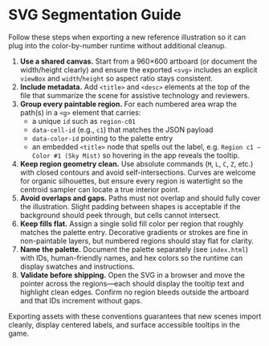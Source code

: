 # SVG Segmentation Guide

Follow these steps when exporting a new reference illustration so it can plug into the color-by-number runtime without additional cleanup.

1. **Use a shared canvas.** Start from a 960×600 artboard (or document the width/height clearly) and ensure the exported `<svg>` includes an explicit `viewBox` and `width`/`height` so aspect ratio stays consistent.
2. **Include metadata.** Add `<title>` and `<desc>` elements at the top of the file that summarize the scene for assistive technology and reviewers.
3. **Group every paintable region.** For each numbered area wrap the path(s) in a `<g>` element that carries:
   - a unique `id` such as `region-c01`
   - `data-cell-id` (e.g., `c1`) that matches the JSON payload
   - `data-color-id` pointing to the palette entry
   - an embedded `<title>` node that spells out the label, e.g. `Region c1 – Color #1 (Sky Mist)` so hovering in the app reveals the tooltip.
4. **Keep region geometry clean.** Use absolute commands (`M`, `L`, `C`, `Z`, etc.) with closed contours and avoid self-intersections. Curves are welcome for organic silhouettes, but ensure every region is watertight so the centroid sampler can locate a true interior point.
5. **Avoid overlaps and gaps.** Paths must not overlap and should fully cover the illustration. Slight padding between shapes is acceptable if the background should peek through, but cells cannot intersect.
6. **Keep fills flat.** Assign a single solid fill color per region that roughly matches the palette entry. Decorative gradients or strokes are fine in non-paintable layers, but numbered regions should stay flat for clarity.
7. **Name the palette.** Document the palette separately (see `index.html`) with IDs, human-friendly names, and hex colors so the runtime can display swatches and instructions.
8. **Validate before shipping.** Open the SVG in a browser and move the pointer across the regions—each should display the tooltip text and highlight clean edges. Confirm no region bleeds outside the artboard and that IDs increment without gaps.

Exporting assets with these conventions guarantees that new scenes import cleanly, display centered labels, and surface accessible tooltips in the game.
